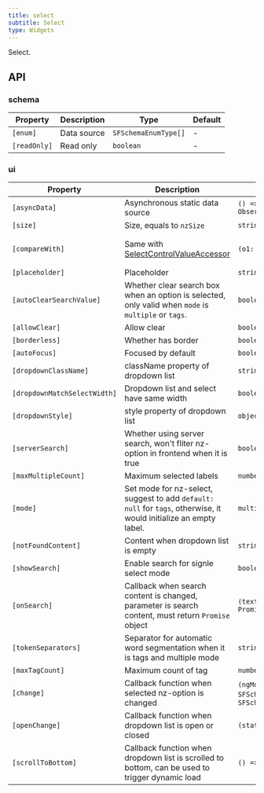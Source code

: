 ```yaml
---
title: select
subtitle: Select
type: Widgets
---
```


Select.

## API

### schema

| Property | Description | Type | Default |
|----------|-------------|------|---------|
| `[enum]` | Data source | `SFSchemaEnumType[]` | - |
| `[readOnly]` | Read only | `boolean` | - |

### ui

| Property | Description | Type | Default |
|----------|-------------|------|---------|
| `[asyncData]` | Asynchronous static data source | `() => Observable<SFSchemaEnumType[]>` | - |
| `[size]` | Size, equals to `nzSize` | `string` | - |
| `[compareWith]` | Same with [SelectControlValueAccessor](https://angular.io/api/forms/SelectControlValueAccessor#caveat-option-selection) | `(o1: any, o2: any) => boolean` | `(o1: any, o2: any) => o1===o2` |
| `[placeholder]` | Placeholder | `string` | - |
| `[autoClearSearchValue]` | Whether clear search box when an option is selected, only valid when `mode` is `multiple` or `tags`. | `boolean` | `true` |
| `[allowClear]` | Allow clear | `boolean` | `false` |
| `[borderless]` | Whether has border | `boolean` | `false` |
| `[autoFocus]` | Focused by default | `boolean` | `false` |
| `[dropdownClassName]` | className property of dropdown list | `string` | - |
| `[dropdownMatchSelectWidth]` | Dropdown list and select have same width | `boolean` | `true` |
| `[dropdownStyle]` | style property of dropdown list | `object` | - |
| `[serverSearch]` | Whether using server search, won't fliter nz-option in frontend when it is true | `boolean` | `false` |
| `[maxMultipleCount]` | Maximum selected labels | `number` | `Infinity` |
| `[mode]` | Set mode for nz-select, suggest to add `default: null` for `tags`, otherwise, it would initialize an empty label. | `multiple,tags,default` | `default` |
| `[notFoundContent]` | Content when dropdown list is empty | `string` | - |
| `[showSearch]` | Enable search for signle select mode | `boolean` | `false` |
| `[onSearch]` | Callback when search content is changed, parameter is search content, must return `Promise` object | `(text: string) => Promise<SFSchemaEnum[]>` | - |
| `[tokenSeparators]` | Separator for automatic word segmentation when it is tags and multiple mode | `string[]` | `[]` |
| `[maxTagCount]` | Maximum count of tag | `number` | - |
| `[change]` | Callback function when selected nz-option is changed | `(ngModel:any丨any[], orgData: SFSchemaEnum丨SFSchemaEnum[])=>void` | - |
| `[openChange]` | Callback function when dropdown list is open or closed | `(status: boolean) => void` | - |
| `[scrollToBottom]` | Callback function when dropdown list is scrolled to bottom, can be used to trigger dynamic load | `() => void` | - |
